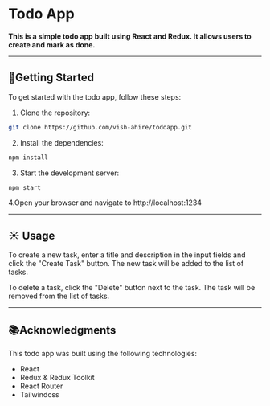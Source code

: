 # **Todo App**
**This is a simple todo app built using React and Redux. It allows users to create and mark as done.**

---
## 🌟**Getting Started**

To get started with the todo app, follow these steps:

1. Clone the repository:
```bash
git clone https://github.com/vish-ahire/todoapp.git
```
2. Install the dependencies:
```bash
npm install
```
3. Start the development server:
```bash
npm start
```
4.Open your browser and navigate to http://localhost:1234

---
## ☀ **Usage**
To create a new task, enter a title and description in the input fields and click the "Create Task" button. The new task will be added to the list of tasks.

To delete a task, click the "Delete" button next to the task. The task will be removed from the list of tasks.

---
## 📚**Acknowledgments**

This todo app was built using the following technologies:

- React
- Redux & Redux Toolkit
- React Router
- Tailwindcss